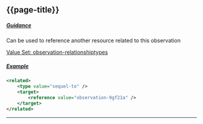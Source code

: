 ## {{page-title}}

<h5><ins>Guidance</ins></h5>

Can be used to reference another resource related to this observation

<i class="fa fa-link"></i> [Value Set: observation-relationshiptypes](http://hl7.org/fhir/stu3/valueset-observation-relationshiptypes.html)

<h5><ins>Example</ins></h5>

```xml
<related>
    <type value="sequel-to" />
    <target>
        <reference value="observation-9gf21a" />
    </target>
</related>
```

---